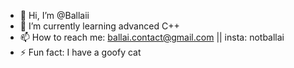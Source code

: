 - 👋 Hi, I’m @Ballaii
- 🌱 I’m currently learning advanced C++
- 📫 How to reach me: ballai.contact@gmail.com || insta: notballai
- ⚡ Fun fact: I have a goofy cat

<!---
Ballaii/Ballaii is a ✨ special ✨ repository because its `README.md` (this file) appears on your GitHub profile.
You can click the Preview link to take a look at your changes.
--->
